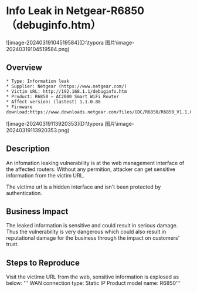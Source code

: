 # Info Leak in Netgear-R6850（debuginfo.htm）

![image-20240319104519584](D:\typora 图片\image-20240319104519584.png)

## Overview

```
* Type: Information leak
* Supplier: Netgear (https://www.netgear.com/)
* Victim URL: http://192.168.1.1/debuginfo.htm
* Product: R6850 — AC2000 Smart WiFi Router
* Affect version: (lastest) 1.1.0.88
* Firmware download:https://www.downloads.netgear.com/files/GDC/R6850/R6850_V1.1.0.88.zip
```

![image-20240319113920353](D:\typora 图片\image-20240319113920353.png)

## Description

An infomation leaking vulnerability is at the web management interface of the affected routers. Without any permition, attacker can get sensitive information from the victim URL.

The victime url is a hidden interface and isn't been protected by authentication.

## Business Impact

The leaked information is sensitive and could result in serious damage. Thus the vulnerability is very dangerous which could also result in reputational damage for the business through the impact on customers' trust.

## Steps to Reproduce

Visit the victime URL from the web, sensitive information is explosed as below: ''' WAN connection type: Static IP Product model name: R6850'''